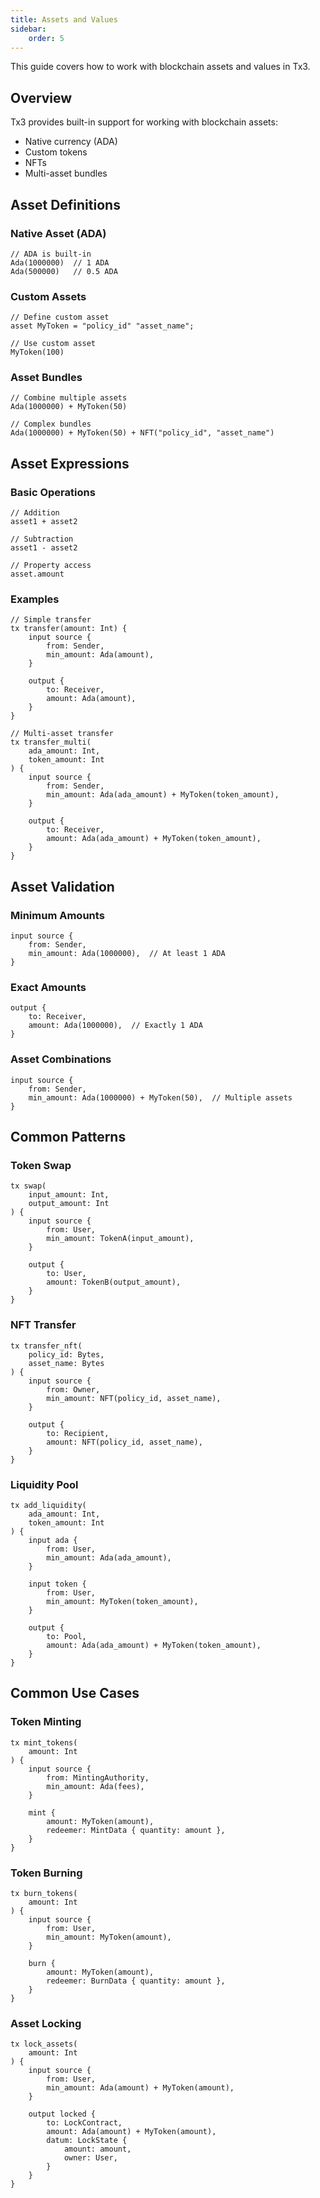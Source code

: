 ```yaml
---
title: Assets and Values
sidebar:
    order: 5
---
```


This guide covers how to work with blockchain assets and values in Tx3.

## Overview

Tx3 provides built-in support for working with blockchain assets:

- Native currency (ADA)
- Custom tokens
- NFTs
- Multi-asset bundles

## Asset Definitions

### Native Asset (ADA)
```tx3
// ADA is built-in
Ada(1000000)  // 1 ADA
Ada(500000)   // 0.5 ADA
```

### Custom Assets
```tx3
// Define custom asset
asset MyToken = "policy_id" "asset_name";

// Use custom asset
MyToken(100)
```

### Asset Bundles
```tx3
// Combine multiple assets
Ada(1000000) + MyToken(50)

// Complex bundles
Ada(1000000) + MyToken(50) + NFT("policy_id", "asset_name")
```

## Asset Expressions

### Basic Operations
```tx3
// Addition
asset1 + asset2

// Subtraction
asset1 - asset2

// Property access
asset.amount
```

### Examples

```tx3
// Simple transfer
tx transfer(amount: Int) {
    input source {
        from: Sender,
        min_amount: Ada(amount),
    }
    
    output {
        to: Receiver,
        amount: Ada(amount),
    }
}

// Multi-asset transfer
tx transfer_multi(
    ada_amount: Int,
    token_amount: Int
) {
    input source {
        from: Sender,
        min_amount: Ada(ada_amount) + MyToken(token_amount),
    }
    
    output {
        to: Receiver,
        amount: Ada(ada_amount) + MyToken(token_amount),
    }
}
```

## Asset Validation

### Minimum Amounts
```tx3
input source {
    from: Sender,
    min_amount: Ada(1000000),  // At least 1 ADA
}
```

### Exact Amounts
```tx3
output {
    to: Receiver,
    amount: Ada(1000000),  // Exactly 1 ADA
}
```

### Asset Combinations
```tx3
input source {
    from: Sender,
    min_amount: Ada(1000000) + MyToken(50),  // Multiple assets
}
```

## Common Patterns

### Token Swap
```tx3
tx swap(
    input_amount: Int,
    output_amount: Int
) {
    input source {
        from: User,
        min_amount: TokenA(input_amount),
    }
    
    output {
        to: User,
        amount: TokenB(output_amount),
    }
}
```

### NFT Transfer
```tx3
tx transfer_nft(
    policy_id: Bytes,
    asset_name: Bytes
) {
    input source {
        from: Owner,
        min_amount: NFT(policy_id, asset_name),
    }
    
    output {
        to: Recipient,
        amount: NFT(policy_id, asset_name),
    }
}
```

### Liquidity Pool
```tx3
tx add_liquidity(
    ada_amount: Int,
    token_amount: Int
) {
    input ada {
        from: User,
        min_amount: Ada(ada_amount),
    }
    
    input token {
        from: User,
        min_amount: MyToken(token_amount),
    }
    
    output {
        to: Pool,
        amount: Ada(ada_amount) + MyToken(token_amount),
    }
}
```

## Common Use Cases

### Token Minting
```tx3
tx mint_tokens(
    amount: Int
) {
    input source {
        from: MintingAuthority,
        min_amount: Ada(fees),
    }
    
    mint {
        amount: MyToken(amount),
        redeemer: MintData { quantity: amount },
    }
}
```

### Token Burning
```tx3
tx burn_tokens(
    amount: Int
) {
    input source {
        from: User,
        min_amount: MyToken(amount),
    }
    
    burn {
        amount: MyToken(amount),
        redeemer: BurnData { quantity: amount },
    }
}
```

### Asset Locking
```tx3
tx lock_assets(
    amount: Int
) {
    input source {
        from: User,
        min_amount: Ada(amount) + MyToken(amount),
    }
    
    output locked {
        to: LockContract,
        amount: Ada(amount) + MyToken(amount),
        datum: LockState {
            amount: amount,
            owner: User,
        }
    }
}
```
